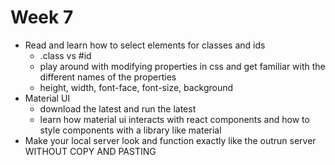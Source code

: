# Week 7
* Read and learn how to select elements for classes and ids
  * .class vs #id
  * play around with modifying properties in css and get familiar with the different names of the properties
  * height, width, font-face, font-size, background
* Material UI
  * download the latest and run the latest
  * learn how material ui interacts with react components and how to style components with a library like material 
* Make your local server look and function exactly like the outrun server WITHOUT COPY AND PASTING
